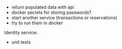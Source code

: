 * return populated data with api
* docker secrets for storing passwords?
* start another service (transactions or reservations)
* try to run them in docker 

Identity service:
* unit tests


